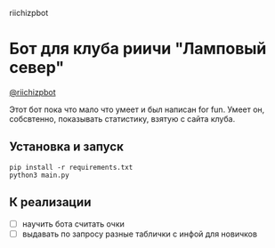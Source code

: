 riichizpbot

# Бот для клуба риичи "Ламповый север"

[@riichizpbot](t.me/riichizpbot)

Этот бот пока что мало что умеет и был написан for fun.
Умеет он, собсвтенно, показывать статистику, взятую с сайта клуба.


## Установка и запуск

```
pip install -r requirements.txt
python3 main.py
```

## К реализации
- [ ] научить бота считать очки
- [ ] выдавать по запросу разные таблички с инфой для новичков 